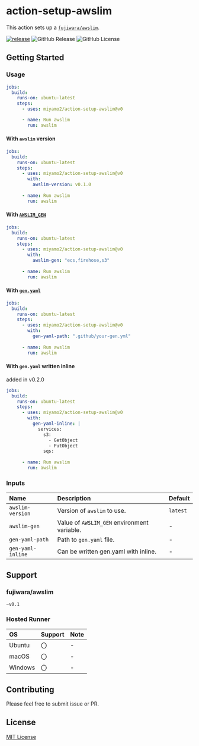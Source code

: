 # action-setup-awslim

This action sets up a [`fujiwara/awslim`](https://github.com/fujiwara/awslim).

[![release](https://github.com/miyamo2/action-setup-awslim/actions/workflows/release.yaml/badge.svg?branch=main)](https://github.com/miyamo2/action-setup-awslim/actions/workflows/release.yaml)
![GitHub Release](https://img.shields.io/github/v/release/miyamo2/action-setup-awslim?label=version)
![GitHub License](https://img.shields.io/github/license/miyamo2/action-setup-awslim)

## Getting Started

### Usage

```yaml
jobs:
  build:
    runs-on: ubuntu-latest
    steps:
      - uses: miyamo2/action-setup-awslim@v0

      - name: Run awslim
        run: awslim
```

#### With `awslim` version

```yaml
jobs:
  build:
    runs-on: ubuntu-latest
    steps:
      - uses: miyamo2/action-setup-awslim@v0
        with:
          awslim-version: v0.1.0
          
      - name: Run awslim
        run: awslim
```

#### With [`AWSLIM_GEN`](https://github.com/fujiwara/awslim?tab=readme-ov-file#awslim_gen-environment-variable)

```yaml
jobs:
  build:
    runs-on: ubuntu-latest
    steps:
      - uses: miyamo2/action-setup-awslim@v0
        with:
          awslim-gen: "ecs,firehose,s3"
          
      - name: Run awslim
        run: awslim
```

#### With [`gen.yaml`](https://github.com/fujiwara/awslim?tab=readme-ov-file#genyaml-configuration-file)

```yaml
jobs:
  build:
    runs-on: ubuntu-latest
    steps:
      - uses: miyamo2/action-setup-awslim@v0
        with:
          gen-yaml-path: ".github/your-gen.yml"
          
      - name: Run awslim
        run: awslim
```

#### With `gen.yaml` written inline

added in v0.2.0

```yaml
jobs:
  build:
    runs-on: ubuntu-latest
    steps:
      - uses: miyamo2/action-setup-awslim@v0
        with:
          gen-yaml-inline: |
            services:
              s3:
                - GetObject
                - PutObject
              sqs:
          
      - name: Run awslim
        run: awslim
```

### Inputs

| Name              | Description                                 | Default  |
|:------------------|:--------------------------------------------|:---------|
| `awslim-version`  | Version of `awslim` to use.                 | `latest` |
| `awslim-gen`      | Value of `AWSLIM_GEN` environment variable. | -        |
| `gen-yaml-path`   | Path to `gen.yaml` file.                    | -        |
| `gen-yaml-inline` | Can be written gen.yaml with inline.        | -        |

## Support

### fujiwara/awslim

`~v0.1`

### Hosted Runner

| OS      | Support | Note |
|:--------|:--------|:-----|
| Ubuntu  | 〇       | -    |
| macOS   | 〇       | -    |
| Windows | 〇       | -    |

## Contributing

Please feel free to submit issue or PR.

## License

[MIT License](https://github.com/miyamo2/action-setup-awslim/blob/main/LICENSE)